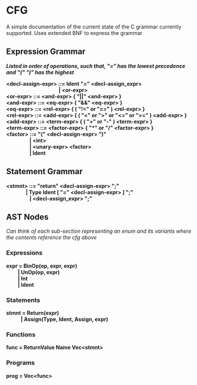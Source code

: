 # CFG

 A simple documentation of the current state of the C grammar currently supported.
 Uses extended BNF to express the grammar

## Expression Grammar

***Listed in order of operations, such that, "=" has the lowest precedence and "(" ")" has the highest***

**&lt;decl-assign-expr&gt; ::= Ident "=" &lt;decl-assign_expr&gt;**  
&nbsp;&nbsp;&nbsp;&nbsp;&nbsp;&nbsp;&nbsp;&nbsp;&nbsp;&nbsp;&nbsp;&nbsp;&nbsp;&nbsp;&nbsp;&nbsp;&nbsp;&nbsp;&nbsp;&nbsp;&nbsp;&nbsp;&nbsp;&nbsp;&nbsp;&nbsp;&nbsp;&nbsp;&nbsp;&nbsp;&nbsp;&nbsp;&nbsp;&nbsp;&nbsp;&nbsp;**| &lt;or-expr&gt;**  
**&lt;or-expr&gt; ::= &lt;and-expr&gt; { "||" &lt;and-expr&gt; }**  
**&lt;and-expr&gt; ::= &lt;eq-expr&gt; { "&&" &lt;eq-expr&gt; }**<br>
**&lt;eq-expr&gt; ::= &lt;rel-expr&gt; { ( "!=" or "==" ) &lt;rel-expr&gt; }** <br>
**&lt;rel-expr&gt; ::= &lt;add-expr&gt; { ( "<" or ">" or "<=" or ">=" ) &lt;add-expr&gt; }**  
**&lt;add-expr&gt; ::= &lt;term-expr&gt; { ( "+" or "-" ) &lt;term-expr&gt; }**  
**&lt;term-expr&gt; ::= &lt;factor-expr&gt; { "*" or "/" &lt;factor-expr&gt; }**  
**&lt;factor&gt; ::= "(" &lt;decl-assign-expr&gt; ")"**  
&nbsp;&nbsp;&nbsp;&nbsp;&nbsp;&nbsp;&nbsp;&nbsp;&nbsp;&nbsp;&nbsp;&nbsp;&nbsp;&nbsp;&nbsp;&nbsp;**| &lt;int&gt;**  
&nbsp;&nbsp;&nbsp;&nbsp;&nbsp;&nbsp;&nbsp;&nbsp;&nbsp;&nbsp;&nbsp;&nbsp;&nbsp;&nbsp;&nbsp;&nbsp;**| &lt;unary-expr&gt; &lt;factor&gt;**  
&nbsp;&nbsp;&nbsp;&nbsp;&nbsp;&nbsp;&nbsp;&nbsp;&nbsp;&nbsp;&nbsp;&nbsp;&nbsp;&nbsp;&nbsp;&nbsp;**| Ident**  

## Statement Grammar

**&lt;stmnt&gt; ::= "return" &lt;decl-assign-expr&gt; ";"  
&nbsp;&nbsp;&nbsp;&nbsp;&nbsp;&nbsp;&nbsp;&nbsp;&nbsp;&nbsp;&nbsp;&nbsp;&nbsp;&nbsp;&nbsp;&nbsp;| Type Ident [ "=" &lt;decl-assign-expr&gt; ] ";"**  
&nbsp;&nbsp;&nbsp;&nbsp;&nbsp;&nbsp;&nbsp;&nbsp;&nbsp;&nbsp;&nbsp;&nbsp;&nbsp;&nbsp;&nbsp;&nbsp;**| &lt;decl-assign_expr&gt; ";"**  

## AST Nodes

*Can think of each sub-section representing an enum and its variants where the contents reference the cfg above*  

### Expressions
  
**expr = BinOp(op, expr, expr)**  
&nbsp;&nbsp;&nbsp;&nbsp;&nbsp;&nbsp;&nbsp;&nbsp;**| UnOp(op, expr)**  
&nbsp;&nbsp;&nbsp;&nbsp;&nbsp;&nbsp;&nbsp;&nbsp;**| Int**  
&nbsp;&nbsp;&nbsp;&nbsp;&nbsp;&nbsp;&nbsp;&nbsp;**| Ident**  

### Statements

**stmnt = Return(expr)**  
&nbsp;&nbsp;&nbsp;&nbsp;&nbsp;&nbsp;&nbsp;&nbsp;&nbsp;&nbsp;**| Assign(Type, Ident, Assign, expr)**  

### Functions

**func = ReturnValue Name Vec&lt;stmnt&gt;**  

### Programs

**prog = Vec&lt;func&gt;**  
